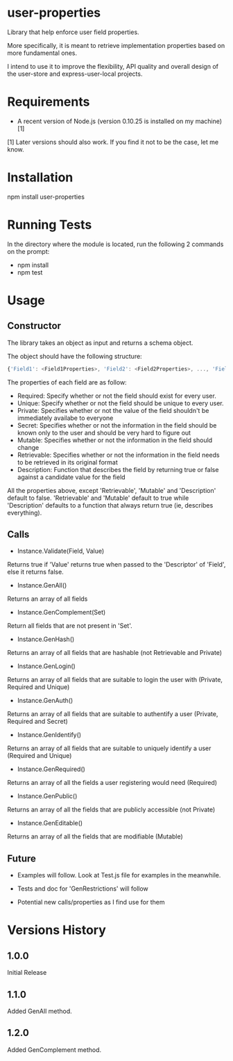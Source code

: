 user-properties
===============

Library that help enforce user field properties.

More specifically, it is meant to retrieve implementation properties based on more fundamental ones.

I intend to use it to improve the flexibility, API quality and overall design of the user-store and express-user-local projects.

Requirements
============

- A recent version of Node.js (version 0.10.25 is installed on my machine) [1]

[1] Later versions should also work. If you find it not to be the case, let me know.

Installation
============

npm install user-properties

Running Tests
=============

In the directory where the module is located, run the following 2 commands on the prompt:

- npm install
- npm test

Usage
=====

Constructor
-----------

The library takes an object as input and returns a schema object.

The object should have the following structure:

```javascript
{'Field1': <Field1Properties>, 'Field2': <Field2Properties>, ..., 'FieldN': <FieldnProperties>}
```
The properties of each field are as follow:

- Required: Specify whether or not the field should exist for every user.
- Unique: Specify whether or not the field should be unique to every user.
- Private: Specifies whether or not the value of the field shouldn't be immediately availabe to everyone
- Secret: Specifies whether or not the information in the field should be known only to the user and should be very hard to figure out
- Mutable: Specifies whether or not the information in the field should change
- Retrievable: Specifies whether or not the information in the field needs to be retrieved in its original format
- Description: Function that describes the field by returning true or false against a candidate value for the field

All the properties above, except 'Retrievable', 'Mutable' and 'Description' default to false. 'Retrievable' and 'Mutable' default to true while 'Description' defaults to a function that always return true (ie, describes everything).

Calls
-----

- Instance.Validate(Field, Value)

Returns true if 'Value' returns true when passed to the 'Descriptor' of 'Field', else it returns false.

- Instance.GenAll()

Returns an array of all fields

- Instance.GenComplement(Set)

Return all fields that are not present in 'Set'.

- Instance.GenHash()

Returns an array of all fields that are hashable (not Retrievable and Private)

- Instance.GenLogin()

Returns an array of all fields that are suitable to login the user with (Private, Required and Unique)

- Instance.GenAuth()

Returns an array of all fields that are suitable to authentify a user (Private, Required and Secret)

- Instance.GenIdentify()

Returns an array of all fields that are suitable to uniquely identify a user (Required and Unique)

- Instance.GenRequired()

Returns an array of all the fields a user registering would need (Required)

- Instance.GenPublic()

Returns an array of all the fields that are publicly accessible (not Private)

- Instance.GenEditable()

Returns an array of all the fields that are modifiable (Mutable)

Future
------

- Examples will follow. Look at Test.js file for examples in the meanwhile.

- Tests and doc for 'GenRestrictions' will follow

- Potential new calls/properties as I find use for them

Versions History
================

1.0.0 
-----

Initial Release

1.1.0
-----

Added GenAll method.

1.2.0
-----

Added GenComplement method.
